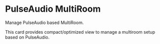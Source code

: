 # PulseAudio MultiRoom

Manage PulseAudio based MultiRoom.

This card provides compact/optimized view to manage a multiroom setup based on PulseAudio.

